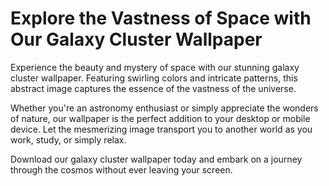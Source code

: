 <!--
Write me markdown content of website with wallpaper:

"An abstract image of a galaxy cluster, with swirling colors and patterns representing the vastness of space."

The header of the page should not be copy of the text but rather a real content of the website which is using this wallpaper.
-->

<!--font:Poppins-->

# Explore the Vastness of Space with Our Galaxy Cluster Wallpaper

Experience the beauty and mystery of space with our stunning galaxy cluster wallpaper. Featuring swirling colors and intricate patterns, this abstract image captures the essence of the vastness of the universe.

Whether you're an astronomy enthusiast or simply appreciate the wonders of nature, our wallpaper is the perfect addition to your desktop or mobile device. Let the mesmerizing image transport you to another world as you work, study, or simply relax.

Download our galaxy cluster wallpaper today and embark on a journey through the cosmos without ever leaving your screen.
